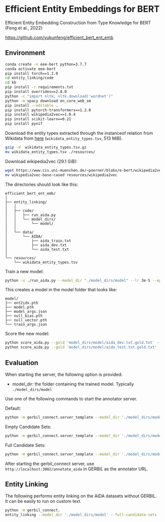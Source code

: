 # Efficient Entity Embeddings for BERT

Efficient Entity Embedding Construction from Type Knowledge for BERT (Feng et al., 2022)

<https://github.com/yukunfeng/efficient_bert_ent_emb>

## Environment

```bash
conda create -n eee-bert python=3.7.7
conda activate eee-bert
pip install torch==1.2.0
cd entity_linking/code
cd kb
pip install -r requirements.txt
pip install overrides==2.8.0
python -c "import nltk; nltk.download('wordnet')"
python -m spacy download en_core_web_sm
pip install --editable .
pip install pytorch-transformers==1.2.0
pip install wikipedia2vec==1.0.4
pip install scikit-learn==0.21
pip install pynif
```

Download the entity types extracted through the instanceof relation from Wikidata from [here](https://drive.google.com/file/d/17ClfmuM65U_rRG4OHx34TMXvE0EEyiki/view?usp=sharing) (`wikidata_entity_types.tsv`, 513 MiB).

```bash
gzip -d  wikidata_entity_types.tsv.gz
mv wikidata_entity_types.tsv ./resources/
```

Download wikipedia2vec (29.1 GiB):

```bash
wget https://www.cis.uni-muenchen.de/~poerner/blobs/e-bert/wikipedia2vec-base-cased
mv wikipedia2vec-base-cased resources/wikipedia2vec
```

The directories should look like this:

```text
efficient_bert_ent_emb/
│
├── entity_linking/
│   │
│   ├── code/
│   │   ├── run_aida.py
│   │   └── model_dirs/
│   │       └── model/
│   │
│   └── data/
│       └── AIDA/
│           ├── aida_train.txt
│           ├── aida_dev.txt
│           └── aida_test.txt
│
└── resources/
    └── wikidata_entity_types.tsv
```

Train a new model:

```bash
python -u ./run_aida.py --model_dir "./model_dirs/model" --lr 3e-5 --epochs 4 --train_file ../data/AIDA/aida_train.txt --dev_file ../data/AIDA/aida_dev.txt --test_file ../data/AIDA/aida_test.txt --wikidata_entity_types_path ../../resources/wikidata_entity_types.tsv
```

This creates a model in the model folder that looks like:

```text
model/
├── ent2idx.pth
├── model.pth
├── model_args.json
├── null_bias.pth
├── null_vector.pth
└── train_args.json
```

Score the new model:

```bash
python score_aida.py --gold 'model_dirs/model/aida_dev.txt.gold.txt' --pred 'model_dirs/model/aida_dev.txt.pred.txt'
python score_aida.py --gold 'model_dirs/model/aida_test.txt.gold.txt' --pred 'model_dirs/model/aida_test.txt.pred.txt'
```

## Evaluation

When starting the server, the following option is provided:

* model_dir: the folder containing the trained model. Typically `./model_dirs/model`

Use one of the following commands to start the annotator server.

Default:

```bash
python -m gerbil_connect.server_template --model_dir './model_dirs/model'
```

Empty Candidate Sets:

```bash
python -m gerbil_connect.server_template --model_dir './model_dirs/model' --no-candidate-sets
```

Full Candidate Sets:

```bash
python -m gerbil_connect.server_template --model_dir './model_dirs/model' --full-candidate-sets
```

After starting the gerbil_connect server, use `http://localhost:3002/annotate_aida` in GERBIL as the annotator URL.

## Entity Linking

The following performs entity linking on the AIDA datasets without GERBIL. It can be easily to run on custom text.

```bash
python -m gerbil_connect.
entity_linking --model_dir './model_dirs/model' --full-candidate-sets
```
